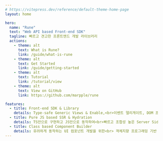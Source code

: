 ```yaml
---
# https://vitepress.dev/reference/default-theme-home-page
layout: home

hero:
  name: "Rune"
  text: "Web API based Front-end SDK"
  tagline: 빠르고 견고한 프론트엔드 개발 라이브러리
  actions:
    - theme: alt
      text: What is Rune?
      link: /guide/what-is-rune
    - theme: alt
      text: Get Started
      link: /guide/getting-started
    - theme: alt
      text: Tutorial
      link: /tutorial/view
    - theme: alt
      text: View on GitHub
      link: https://github.com/marpple/rune

features:
  - title: Front-end SDK & Library
    details: Type-safe Generic Views & Enable,<br>이벤트 델리게이트, DOM 조작 라이브러리
  - title: Pure JS based SSR & Hydration
    details: TS만으로 구현하고 JS만으로 동작하여<br>빠르고 조합성 높은 Server Side Rendering
  - title: Class based Component Builder
    details: 유려하게 동작하는 UI 컴포넌트 개발을 위한<br> 객체지향 프로그래밍 기반 아키텍쳐 제공
---
```

